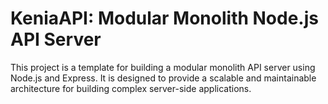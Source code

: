 # KeniaAPI: Modular Monolith Node.js API Server

This project is a template for building a modular monolith API server using Node.js and Express. It is designed to provide a scalable and maintainable architecture for building complex server-side applications.
